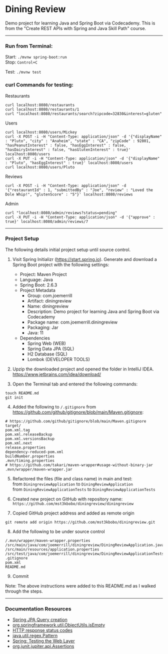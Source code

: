 # Dining Review

Demo project for learning Java and Spring Boot via Codecademy. 
This is from the "Create REST APIs with Spring and Java Skill Path" course.

---

### Run from Terminal:

Start: `./mvnw spring-boot:run`  
Stop: `Control+C`

Test: `./mvnw test`

### curl Commands for testing:

Restaurants
```
curl localhost:8080/restaurants
curl localhost:8080/restaurants/1
curl "localhost:8080/restaurants/search?zipcode=32830&interest=gluten"
```

Users
```
curl localhost:8080/users/Mickey
curl -X POST -i -H "Content-Type: application/json" -d '{"displayName" : "Pluto", "city" : "Anaheim", "state" : "CA", "zipCode" : 92801, "hasPeanutInterest" : false, "hasEggInterest" : false, "hasDairyInterest" : false, "hasGlutenInterest" : true}' localhost:8080/users
curl -X PUT -i -H "Content-Type: application/json" -d '{"displayName" : "Pluto", "hasEggInterest" : true}' localhost:8080/users
curl localhost:8080/users/Pluto
```

Reviews
```
curl -X POST -i -H "Content-Type: application/json" -d '{"restaurantId" : 1, "submittedBy" : "Joe", "review" : "Loved the Dole Whip!", "glutenScore" : "5"}' localhost:8080/reviews
```

Admin
```
curl "localhost:8080/admin/reviews?status=pending"
curl -X PUT -i -H "Content-Type: application/json" -d '{"approve" : true}' localhost:8080/admin/reviews/7
```

---

### Project Setup

The following details initial project setup until source control.

1. Visit Spring Initializr (https://start.spring.io). 
   Generate and download a Spring Boot project with the following settings:
   * Project: Maven Project
   * Language: Java
   * Spring Boot: 2.6.3
   * Project Metadata
     * Group: com.joemerrill 
     * Artifact: diningreview 
     * Name: diningreview 
     * Description: Demo project for learning Java and Spring Boot via Codecademy 
     * Package name: com.joemerrill.diningreview 
     * Packaging: Jar 
     * Java: 11
   * Dependencies
     * Spring Web (WEB)
     * Spring Data JPA (SQL)
     * H2 Database (SQL)
     * Lombok (DEVELOPER TOOLS)

2. Upzip the downloaded project and opened the folder in IntelliJ IDEA. 
   https://www.jetbrains.com/idea/download/

3. Open the Terminal tab and entered the following commands:
```
touch README.md
git init
```

4. Added the following to `/.gitignore` from https://github.com/github/gitignore/blob/main/Maven.gitignore:
```
# https://github.com/github/gitignore/blob/main/Maven.gitignore
target/
pom.xml.tag
pom.xml.releaseBackup
pom.xml.versionsBackup
pom.xml.next
release.properties
dependency-reduced-pom.xml
buildNumber.properties
.mvn/timing.properties
# https://github.com/takari/maven-wrapper#usage-without-binary-jar
.mvn/wrapper/maven-wrapper.jar
```

5. Refactored the files (file and class name) in main and test:  
   from `DiningreviewApplication` to `DiningReviewApplication`  
   from `DiningReviewApplicationTests` to `DiningReviewApplicationTests`

6. Created new project on GitHub with repository name:  
   `https://github.com/mst3kbobo/diningreview/diningreview`
7. Copied GitHub project address and added as remote origin
```
git remote add origin https://github.com/mst3kbobo/diningreview.git
```
8. Add the following to be under source control
```
/.mvn/wrapper/maven-wrapper.properties
/src/main/java/com/joemerrill/diningreview/DiningReviewApplication.java
/src/main/resources/application.properties
/src/test/java/com/joemerrill/diningreview/DiningReviewApplicationTests.java
.gitignore
pom.xml
README.md
```
9. Commit

Note: The above instructions were added to this README.md as I walked through the steps.

---

### Documentation Resources

* [Spring JPA Query creation](https://docs.spring.io/spring-data/jpa/docs/1.10.1.RELEASE/reference/html/#jpa.query-methods.query-creation)
* [org.springframework.util.ObjectUtils.isEmpty](https://docs.spring.io/spring-framework/docs/current/javadoc-api/org/springframework/util/ObjectUtils.html#isEmpty-java.lang.Object-)
* [HTTP response status codes](https://developer.mozilla.org/en-US/docs/Web/HTTP/Status)
* [java.util.regex.Pattern](https://docs.oracle.com/javase/7/docs/api/java/util/regex/Pattern.html)
* [Spring: Testing the Web Layer](https://spring.io/guides/gs/testing-web/)
* [org.junit.jupiter.api.Assertions](https://junit.org/junit5/docs/5.0.1/api/org/junit/jupiter/api/Assertions.html)





